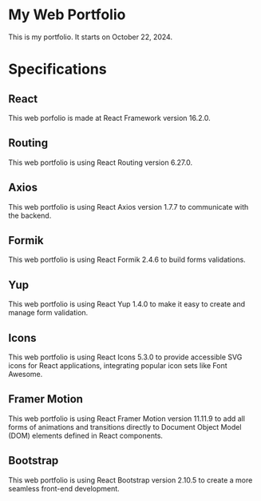 # My Web Portfolio
This is my portfolio. It starts on October 22, 2024.

# Specifications

## React
This web porfolio is made at React Framework version 16.2.0.

## Routing
This web portfolio is using React Routing version 6.27.0.

## Axios
This web portfolio is using React Axios version 1.7.7 to communicate with the backend.

## Formik
This web portfolio is using React Formik 2.4.6 to build forms validations.

## Yup
This web portfolio is using React Yup 1.4.0 to make it easy to create and manage form validation.

## Icons
This web portfolio is using React Icons 5.3.0 to provide accessible SVG icons for React applications, integrating popular icon sets like Font Awesome.

## Framer Motion
This web portfolio is using React Framer Motion version 11.11.9 to add all forms of animations and transitions directly to Document Object Model (DOM) elements defined in React components.

## Bootstrap
This web portfolio is using React Bootstrap version 2.10.5 to create a more seamless front-end development.